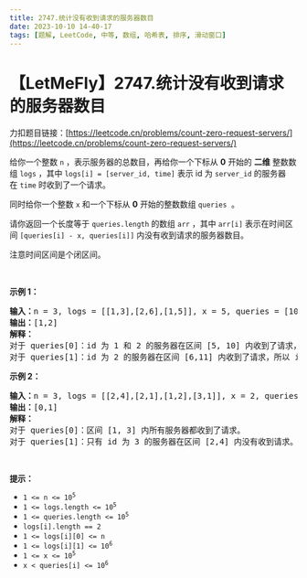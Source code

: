 ```yaml
---
title: 2747.统计没有收到请求的服务器数目
date: 2023-10-10 14-40-17
tags: [题解, LeetCode, 中等, 数组, 哈希表, 排序, 滑动窗口]
---
```


# 【LetMeFly】2747.统计没有收到请求的服务器数目

力扣题目链接：[https://leetcode.cn/problems/count-zero-request-servers/](https://leetcode.cn/problems/count-zero-request-servers/)

<p>给你一个整数&nbsp;<code>n</code>&nbsp;，表示服务器的总数目，再给你一个下标从 <strong>0</strong>&nbsp;开始的 <strong>二维</strong>&nbsp;整数数组&nbsp;<code>logs</code>&nbsp;，其中&nbsp;<code>logs[i] = [server_id, time]</code>&nbsp;表示 id 为&nbsp;<code>server_id</code>&nbsp;的服务器在&nbsp;<code>time</code>&nbsp;时收到了一个请求。</p>

<p>同时给你一个整数&nbsp;<code>x</code>&nbsp;和一个下标从 <strong>0</strong>&nbsp;开始的整数数组&nbsp;<code>queries</code>&nbsp; 。</p>

<p>请你返回一个长度等于&nbsp;<code>queries.length</code>&nbsp;的数组&nbsp;<code>arr</code>&nbsp;，其中&nbsp;<code>arr[i]</code>&nbsp;表示在时间区间&nbsp;<code>[queries[i] - x, queries[i]]</code>&nbsp;内没有收到请求的服务器数目。</p>

<p>注意时间区间是个闭区间。</p>

<p>&nbsp;</p>

<p><strong>示例 1：</strong></p>

<pre>
<b>输入：</b>n = 3, logs = [[1,3],[2,6],[1,5]], x = 5, queries = [10,11]
<b>输出：</b>[1,2]
<b>解释：</b>
对于 queries[0]：id 为 1 和 2 的服务器在区间 [5, 10] 内收到了请求，所以只有服务器 3 没有收到请求。
对于 queries[1]：id 为 2 的服务器在区间 [6,11] 内收到了请求，所以 id 为 1 和 3 的服务器在这个时间段内没有收到请求。
</pre>

<p><strong>示例 2：</strong></p>

<pre>
<b>输入：</b>n = 3, logs = [[2,4],[2,1],[1,2],[3,1]], x = 2, queries = [3,4]
<b>输出：</b>[0,1]
<b>解释：</b>
对于 queries[0]：区间 [1, 3] 内所有服务器都收到了请求。
对于 queries[1]：只有 id 为 3 的服务器在区间 [2,4] 内没有收到请求。
</pre>

<p>&nbsp;</p>

<p><strong>提示：</strong></p>

<ul>
	<li><code>1 &lt;= n &lt;= 10<sup>5</sup></code></li>
	<li><code>1 &lt;= logs.length &lt;= 10<sup>5</sup></code></li>
	<li><code>1 &lt;= queries.length &lt;= 10<sup>5</sup></code></li>
	<li><code>logs[i].length == 2</code></li>
	<li><code>1 &lt;= logs[i][0] &lt;= n</code></li>
	<li><code>1 &lt;= logs[i][1] &lt;= 10<sup>6</sup></code></li>
	<li><code>1 &lt;= x &lt;= 10<sup>5</sup></code></li>
	<li><code>x &lt;&nbsp;queries[i]&nbsp;&lt;= 10<sup>6</sup></code></li>
</ul>


    